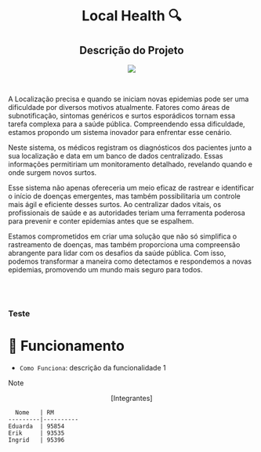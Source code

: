 
<h1 align="center">Local Health 🔍</h1>
<h2 align="center">Descrição do Projeto </h2>


 <p align="center">
<img loading="lazy" src="https://img.shields.io/badge/status%3A-conclu%C3%ADdo-green"/>
</p>
<br>

<p> A Localização precisa e quando se iniciam novas epidemias pode ser uma dificuldade por diversos motivos atualmente. Fatores como áreas de subnotificação, sintomas genéricos e surtos esporádicos tornam essa tarefa complexa para a saúde pública. Compreendendo essa dificuldade, estamos propondo um sistema inovador para enfrentar esse cenário. </p>
<p> Neste sistema, os médicos registram os diagnósticos dos pacientes junto a sua localização e data em um banco de dados centralizado. Essas informações permitiriam um monitoramento detalhado, revelando quando e onde surgem novos surtos.</p>
<p> Esse sistema não apenas ofereceria um meio eficaz de rastrear e identificar o início de doenças emergentes, mas também possibilitaria um controle mais ágil e eficiente desses surtos. Ao centralizar dados vitais, os profissionais de saúde e as autoridades teriam uma ferramenta poderosa para prevenir e conter epidemias antes que se espalhem.</p>
<p> Estamos comprometidos em criar uma solução que não só simplifica o rastreamento de doenças, mas também proporciona uma compreensão abrangente para lidar com os desafios da saúde pública. Com isso, podemos transformar a maneira como detectamos e respondemos a novas epidemias, promovendo um mundo mais seguro para todos.</p>
<br>
<br>

### Teste

 # :hammer: Funcionamento

- `Como Funciona`: descrição da funcionalidade 1

> [!NOTE]
 <p align="center"> [Integrantes] </p>
 
      Nome   | RM
    ---------|----------
    Eduarda  | 95854
    Erik     | 93535
    Ingrid   | 95396

